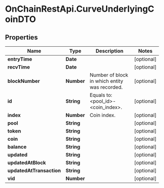 # OnChainRestApi.CurveUnderlyingCoinDTO

## Properties

Name | Type | Description | Notes
------------ | ------------- | ------------- | -------------
**entryTime** | **Date** |  | [optional] 
**recvTime** | **Date** |  | [optional] 
**blockNumber** | **Number** | Number of block in which entity was recorded. | [optional] 
**id** | **String** | Equals to: &lt;pool_id&gt;-&lt;coin_index&gt;. | [optional] 
**index** | **Number** | Coin index. | [optional] 
**pool** | **String** |  | [optional] 
**token** | **String** |  | [optional] 
**coin** | **String** |  | [optional] 
**balance** | **String** |  | [optional] 
**updated** | **String** |  | [optional] 
**updatedAtBlock** | **String** |  | [optional] 
**updatedAtTransaction** | **String** |  | [optional] 
**vid** | **Number** |  | [optional] 


